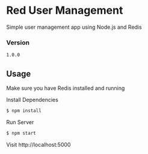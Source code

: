 # Red User Management
Simple user management app using Node.js and Redis

### Version
```sh
1.0.0
```

## Usage

Make sure you have Redis installed and running

Install Dependencies

```sh
$ npm install
```

Run Server

```sh
$ npm start
```

Visit http://localhost:5000

